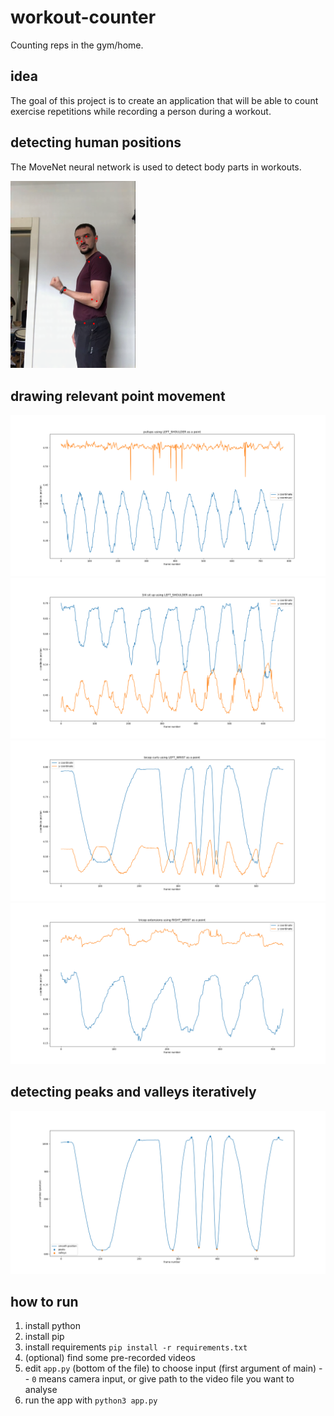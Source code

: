 # workout-counter
Counting reps in the gym/home.

## idea
The goal of this project is to create an application that will be able to count exercise repetitions while recording a person during a workout.

## detecting human positions
The MoveNet neural network is used to detect body parts in workouts.

<img src="./img/body_part_detection.png" width=200>

## drawing relevant point movement
![pullups](./img/pullups.png)
![situps](./img/situps.png)
![bicep curls](./img/bicep_curls.png)
![tricep extensions](./img/tricep_extensions.png)

## detecting peaks and valleys iteratively
![bicep curls count](./img/bicep_curls_peaks_and_valleys.png)

## how to run
1. install python
2. install pip
3. install requirements `pip install -r requirements.txt`
4. (optional) find some pre-recorded videos
5. edit `app.py` (bottom of the file) to choose input (first argument of main) -- `0` means camera input, or give path to the video file you want to analyse
6. run the app with `python3 app.py`
